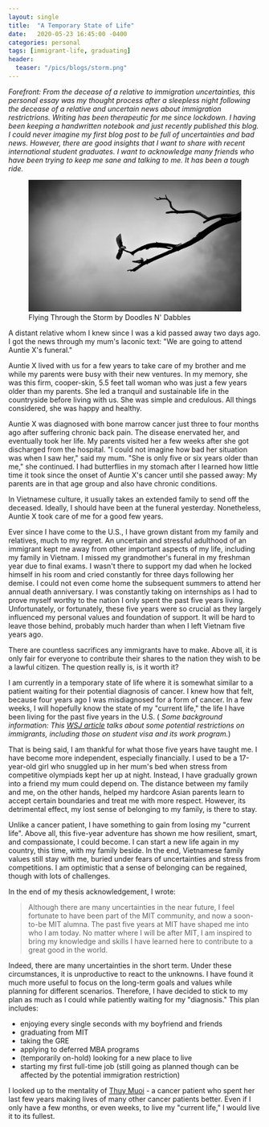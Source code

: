 ```yaml
---
layout: single
title:  "A Temporary State of Life"
date:   2020-05-23 16:45:00 -0400
categories: personal
tags: [immigrant-life, graduating]
header: 
  teaser: "/pics/blogs/storm.png"
---
```

<i> Forefront: From the decease of a relative to immigration uncertainties, this personal essay was my thought process after a sleepless night following the decease of a relative and uncertain news about immigration restrictrions. Writing has been therapeutic for me since lockdown. I having been keeping a handwritten notebook and just recently published this blog. I could never imagine my first blog post to be full of uncertainties and bad news. However, there are good insights that I want to share with recent international student graduates. I want to acknowledge many friends who have been trying to keep me sane and talking to me. It has been a tough ride.</i>

<figure>
  <img src="/pics/blogs/storm.png" alt="storm">
  <figcaption>Flying Through the Storm by Doodles N' Dabbles</figcaption>
</figure>

A distant relative whom I knew since I was a kid passed away two days ago. I got the news through my mum's laconic text: "We are going to attend Auntie X's funeral."

Auntie X lived with us for a few years to take care of my brother and me while my parents were busy with their new ventures. In my memory, she was this firm, cooper-skin, 5.5 feet tall woman who was just a few years older than my parents. She led a tranquil and sustainable life in the countryside before living with us. She was simple and credulous. All things considered, she was happy and healthy. 

Auntie X was diagnosed with bone marrow cancer just three to four months ago after suffering chronic back pain. The disease enervated her, and eventually took her life. My parents visited her a few weeks after she got discharged from the hospital. "I could not imagine how bad her situation was when I saw her," said my mum. "She is only five or six years older than me," she continued. I had butterflies in my stomach after I learned how little time it took since the onset of Auntie X's cancer until she passed away: My parents are in that age group and also have chronic conditions. 

In Vietnamese culture, it usually takes an extended family to send off the deceased. Ideally, I should have been at the funeral yesterday. Nonetheless, Auntie X took care of me for a good few years.

Ever since I have come to the U.S., I have grown distant from my family and relatives, much to my regret. An uncertain and stressful adulthood of an immigrant kept me away from other important aspects of my life, including my family in Vietnam. I missed my grandmother's funeral in my freshman year due to final exams. I wasn't there to support my dad when he locked himself in his room and cried constantly for three days following her demise. I could not even come home the subsequent summers to attend her annual death anniversary. I was constantly taking on internships as I had to prove myself worthy to the nation I only spent the past five years living. Unfortunately, or fortunately, these five years were so crucial as they largely influenced my personal values and foundation of support. It will be hard to leave those behind, probably much harder than when I left Vietnam five years ago. 

There are countless sacrifices any immigrants have to make. Above all, it is only fair for everyone to contribute their shares to the nation they wish to be a lawful citizen. The question really is, is it worth it? 

I am currently in a temporary state of life where it is somewhat similar to a patient waiting for their potential diagnosis of cancer. I knew how that felt, because four years ago I was misdiagnosed for a form of cancer. In a few weeks, I will hopefully know the state of my "current life," the life I have been living for the past five years in the U.S. (<i> Some background information: This [WSJ article](https://www.wsj.com/articles/trump-administration-expected-to-limit-work-program-for-foreign-graduates-11590242401?mod=mhp) talks about some potential restrictions on immigrants, including those on student visa and its work program.</i>)

That is being said, I am thankful for what those five years have taught me. I have become more independent, especially financially. I used to be a 17-year-old girl who snuggled up in her mum's bed when stress from competitive olympiads kept her up at night. Instead, I have gradually grown into a friend my mum could depend on. The distance between my family and me, on the other hands, helped my hardcore Asian parents learn to accept certain boundaries and treat me with more respect. However, its detrimental effect, my lost sense of belonging to my family, is there to stay. 

Unlike a cancer patient, I have something to gain from losing my "current life". Above all, this five-year adventure has shown me how resilient, smart, and compassionate, I could become. I can start a new life again in my country, this time, with my family beside. In the end, Vietnamese family values still stay with me, buried under fears of uncertainties and stress from competitions. I am optimistic that a sense of belonging can be regained, though with lots of challenges. 

In the end of my thesis acknowledgement, I wrote: 
> Although there are many uncertainties in the near future, I feel fortunate to have been part of the MIT community, and now a soon-to-be MIT alumna. The past five years at MIT have shaped me into who I am today. No matter where I will be after MIT, I am inspired to bring my knowledge and skills I have learned here to contribute to a great good in the world. 

Indeed, there are many uncertainties in the short term. Under these circumstances, it is unproductive to react to the unknowns. I have found it much more useful to focus on the long-term goals and values while planning for different scenarios. Therefore, I have decided to stick to my plan as much as I could while patiently waiting for my "diagnosis." This plan includes:

* enjoying every single seconds with my boyfriend and friends
* graduating from MIT
* taking the GRE
* applying to deferred MBA programs
* (temporarily on-hold) looking for a new place to live
* starting my first full-time job (still going as planned though can be affected by the potential immigration restriction)

I looked up to the mentality of [Thuy Muoi](https://medium.com/thuy-muoi/day-0-cancer-a3f1515f62bf) - a cancer patient who spent her last few years making lives of many other cancer patients better. Even if I only have a few months, or even weeks, to live my "current life," I would live it to its fullest. 

